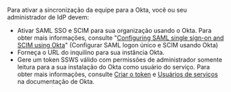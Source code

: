 Para ativar a sincronização da equipe para a Okta, você ou seu administrador de IdP devem:

- Ativar SAML SSO e SCIM para sua organização usando o Okta. Para obter mais informações, consulte "[Configuring SAML single sign-on and SCIM using Okta](/github/setting-up-and-managing-organizations-and-teams/configuring-saml-single-sign-on-and-scim-using-okta)" (Configurar SAML logon único e SCIM usando Okta)
- Forneça o URL do inquilino para sua instância Okta.
- Gere um token SSWS válido com permissões de administrador somente leitura para a sua instalação do Okta como usuário do serviço. Para obter mais informações, consulte [Criar o token](https://developer.okta.com/docs/guides/create-an-api-token/create-the-token/) e [Usuários de serviços](https://help.okta.com/en/prod/Content/Topics/Adv_Server_Access/docs/service-users.htm) na documentação de Okta.
